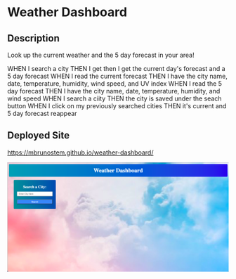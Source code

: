 # Weather Dashboard

## Description
Look up the current weather and the 5 day forecast in your area!

WHEN I search a city
THEN I get then I get the current day's forecast and a 5 day forecast
WHEN I read the current forecast
THEN I have the city name, date, temperature, humidity, wind speed, and UV index
WHEN I read the 5 day forecast
THEN I have the city name, date, temperature, humidity, and wind speed
WHEN I search a ciity
THEN the city is saved under the seach button
WHEN I click on my previously searched cities
THEN it's current and 5 day forecast reappear

## Deployed Site
https://mbrunostem.github.io/weather-dashboard/

![Deployed site landing page](./assets/landing-page.png)